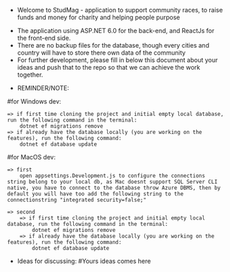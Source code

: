 * Welcome to StudMag - application to support community races, to raise funds and money for charity and helping people purpose
- The application using ASP.NET 6.0 for the back-end, and ReactJs for the front-end side.
- There are no backup files for the database, though every cities and country will have to store there own data of the community
- For further development, please fill in below this document about your ideas and push that to the repo so that we can achieve the work together.



* REMINDER/NOTE:

#for Windows dev:

    => if first time cloning the project and initial empty local database, run the following command in the terminal:
        dotnet ef migrations remove
    => if already have the database locally (you are working on the features), run the following command:
        dotnet ef database update


#for MacOS dev:

    => first 
        open appsettings.Development.js to configure the connections string belong to your local db, as Mac doesnt support SQL Server CLI native, you have to connect to the database throw Azure DBMS, then by default you will have too add the following string to the connectionstring "integrated security=false;"

    => second
        => if first time cloning the project and initial empty local database, run the following command in the terminal:
            dotnet ef migrations remove
        => if already have the database locally (you are working on the features), run the following command:
            dotnet ef database update

* Ideas for discussing:
    #Yours ideas comes here